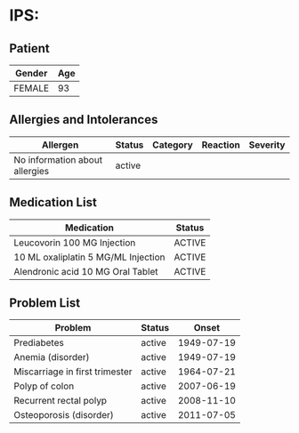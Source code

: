 # IPS:

## Patient

|Gender|Age|
|---|---|
|FEMALE|93|

## Allergies and Intolerances

|Allergen|Status|Category|Reaction|Severity|
|---|---|---|---|---|
|No information about allergies|active||||

## Medication List

|Medication|Status|
|---|---|
|Leucovorin 100 MG Injection|ACTIVE|
|10 ML oxaliplatin 5 MG/ML Injection|ACTIVE|
|Alendronic acid 10 MG Oral Tablet|ACTIVE|

## Problem List

|Problem|Status|Onset|
|---|---|---|
|Prediabetes|active|1949-07-19|
|Anemia (disorder)|active|1949-07-19|
|Miscarriage in first trimester|active|1964-07-21|
|Polyp of colon|active|2007-06-19|
|Recurrent rectal polyp|active|2008-11-10|
|Osteoporosis (disorder)|active|2011-07-05|
